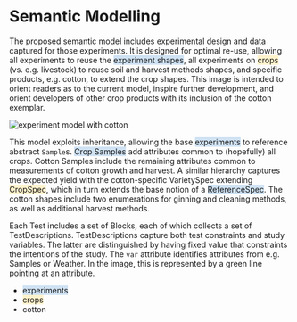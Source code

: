 Semantic Modelling
=======

The proposed semantic model includes experimental design and data captured for those experiments.
It is designed for optimal re-use, allowing all experiments to reuse the <span style="background-color: #cfe2f3">experiment shapes</span>, all experiments on <span style="background-color: #fff2cc">crops</span> (vs. e.g. livestock) to reuse soil and harvest methods shapes, and specific products, e.g. <span style="background-color: #ffffff">cotton</span>, to extend the crop shapes.
This image is intended to orient readers as to the current model, inspire further development, and orient developers of other crop products with its inclusion of the cotton exemplar.

![experiment model with cotton](boxology-lot-to-location.svg)

This model exploits inheritance, allowing the base <span style="background-color: #cfe2f3">experiments</span> to reference abstract `Sample`s.
<span style="background-color: #cfe2f3">Crop Samples</span> add attributes common to (hopefully) all crops.
<span style="background-color: #ffffff">Cotton Samples</span> include the remaining attributes common to measurements of cotton growth and harvest.
A similar hierarchy captures the expected yield with the cotton-specific <span style="background-color: #ffffff">VarietySpec</span> extending <span style="background-color: #fff2cc">CropSpec</span>, which in turn extends the base notion of a <span style="background-color: #cfe2f3">ReferenceSpec</span>.
The <span style="background-color: #ffffff">cotton shapes</span> include two enumerations for ginning and cleaning methods, as well as additional harvest methods.

Each Test includes a set of Blocks, each of which collects a set of TestDescriptions.
TestDescriptions capture both test constraints and study variables.
The latter are distinguished by having fixed value that constraints the intentions of the study.
The `var` attribute identifies attributes from e.g. Samples or Weather.
In the image, this is represented by a green line pointing at an attribute.

* <span style="background-color: #cfe2f3">experiments</span>
* <span style="background-color: #fff2cc">crops</span>
* <span style="background-color: #ffffff">cotton</span>
